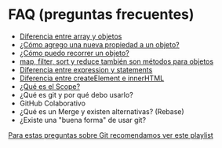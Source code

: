 # FAQ (preguntas frecuentes)

- [Diferencia entre array y objetos](https://youtu.be/mJJloQY7A8Y)
- [¿Cómo agrego una nueva propiedad a un objeto?](https://youtu.be/mJJloQY7A8Y?t=236)
- [¿Cómo puedo recorrer un objeto?](https://youtube.com/01RHn23Bn_0)
- [map, filter, sort y reduce también son métodos para objetos](https://youtu.be/bUl1R2lQvKo)
- [Diferencia entre expression y statements](https://youtu.be/wlukoWco2zk)
- [Diferencia entre createElement e innerHTML](https://www.javascripttutorial.net/javascript-dom/javascript-innerhtml-vs-createelement/)
- [¿Qué es el Scope?](https://youtu.be/s-7C09ymzK8)
- ¿Qué es git y por qué debo usarlo?
- GitHub Colaborativo
- ¿Qué es un Merge y existen alternativas? (Rebase)
- ¿Existe una "buena forma" de usar git?

[Para estas preguntas sobre Git recomendamos ver este playlist](https://www.youtube.com/watch?v=F1EoBbvhaqU&list=PLiAEe0-R7u8k9o3PbT3_QdyoBW_RX8rnV)
